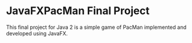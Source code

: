 # JavaFXPacMan Final Project

This final project for Java 2 is a simple game of PacMan implemented and developed using JavaFX.
